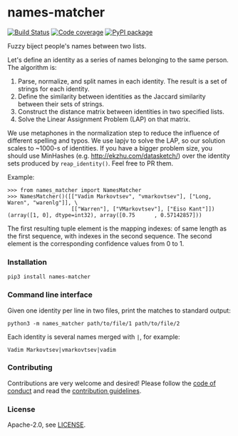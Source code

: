 # names-matcher
[![Build Status](https://github.com/athenianco/names-matcher/workflows/Push/badge.svg?branch=master)](https://github.com/athenianco/names-matcher/actions)
[![Code coverage](https://codecov.io/github/athenianco/names-matcher/coverage.svg)](https://codecov.io/github/athenianco/names-matcher)
[![PyPI package](https://badgen.net/pypi/v/names-matcher)](https://pypi.org/project/names-matcher/)

Fuzzy biject people's names between two lists.

Let's define an identity as a series of names belonging to the same person. The algorithm is:

1. Parse, normalize, and split names in each identity. The result is a set of strings for each identity.
2. Define the similarity between identities as the Jaccard similarity between their sets of strings.
3. Construct the distance matrix between identities in two specified lists.
4. Solve the Linear Assignment Problem (LAP) on that matrix.

We use metaphones in the normalization step to reduce the influence of different spelling and
typos. We use lapjv to solve the LAP, so our solution scales to ~1000-s of identities.
If you have a bigger problem size, you should use MinHashes (e.g. http://ekzhu.com/datasketch/)
over the identity sets produced by `reap_identity()`. Feel free to PR them.

Example:
```
>>> from names_matcher import NamesMatcher
>>> NamesMatcher()([["Vadim Markovtsev", "vmarkovtsev"], ["Long, Waren", "warenlg"]], \
                    [["Warren"], ["VMarkovtsev"], ["Eiso Kant"]])
(array([1, 0], dtype=int32), array([0.75      , 0.57142857]))
```
The first resulting tuple element is the mapping indexes: of same length as the first sequence,
with indexes in the second sequence. The second element is the corresponding confidence values
from 0 to 1.

### Installation

```
pip3 install names-matcher
```

### Command line interface

Given one identity per line in two files, print the matches to standard output:

```
python3 -m names_matcher path/to/file/1 path/to/file/2
```

Each identity is several names merged with `|`, for example:

```
Vadim Markovtsev|vmarkovtsev|vadim
```

### Contributing

Contributions are very welcome and desired! Please follow the [code of conduct](CODE_OF_CONDUCT.md) and read the [contribution guidelines](CONTRIBUTING.md).

### License

Apache-2.0, see [LICENSE](LICENSE).
